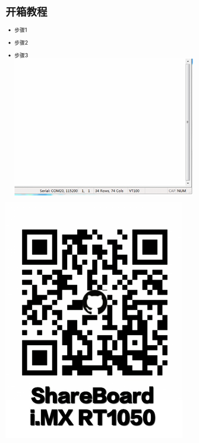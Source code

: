 # 开箱教程
- 步骤1


- 步骤2
- 步骤3    
![iMXRT1050_Chip](../Pic/ShareBoard_rtt_mpy_demo.gif)   


![Logo](../Pic/QRcode.jpg)
